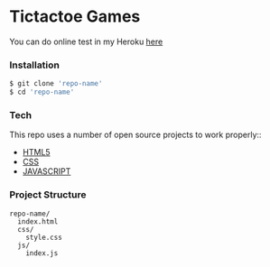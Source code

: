 # Tictactoe Games
You can do online test in my Heroku [here](#)

### Installation

```sh
$ git clone 'repo-name'
$ cd 'repo-name'
```
### Tech

This repo uses a number of open source projects to work properly::

* [HTML5](https://developer.mozilla.org/en-US/docs/Web/Guide/HTML/HTML5)
* [CSS](https://www.w3.org/Style/CSS/Overview.en.html)
* [JAVASCRIPT](https://www.w3schools.com/js/)

### Project Structure
````
repo-name/
  index.html
  css/
    style.css
  js/
    index.js
````    
    
